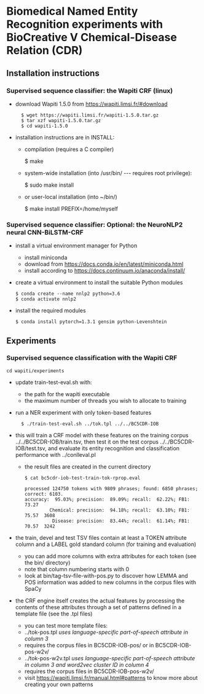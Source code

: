 # Biomedical Named Entity Recognition experiments with BioCreative V Chemical-Disease Relation (CDR)

## Installation instructions

### Supervised sequence classifier: the Wapiti CRF (linux)

- download Wapiti 1.5.0 from https://wapiti.limsi.fr/#download

        $ wget https://wapiti.limsi.fr/wapiti-1.5.0.tar.gz
        $ tar xzf wapiti-1.5.0.tar.gz
        $ cd wapiti-1.5.0

- installation instructions are in INSTALL:
    - compilation (requires a C compiler)

        $ make

    - system-wide installation (into /usr/bin/ --- requires root privilege):

        $ sudo make install

    - or user-local installation (into ~/bin/)

        $ make install PREFIX=/home/myself

### Supervised sequence classifier: Optional: the NeuroNLP2 neural CNN-BiLSTM-CRF

  - install a virtual environment manager for Python
    - install miniconda
     - download from https://docs.conda.io/en/latest/miniconda.html
     - install according to https://docs.continuum.io/anaconda/install/
  - create a virtual environment to install the suitable Python modules

        $ conda create --name nnlp2 python=3.6
        $ conda activate nnlp2

  - install the required modules

        $ conda install pytorch=1.3.1 gensim python-Levenshtein

## Experiments

### Supervised sequence classification with the Wapiti CRF

    cd wapiti/experiments

- update train-test-eval.sh with:
  - the path for the wapiti executable
  - the maximum number of threads you wish to allocate to training
- run a NER experiment with only token-based features

        $ ./train-test-eval.sh ../tok.tpl ../../BC5CDR-IOB

- this will train a CRF model with these features on the training corpus ../../BC5CDR-IOB/train.tsv, then test it on the test corpus ../../BC5CDR-IOB/test.tsv, and evaluate its entity recognition and classification performance with ../conlleval.pl
  - the result files are created in the current directory

        $ cat bc5cdr-iob-test-train-tok-rprop.eval

        processed 124750 tokens with 9809 phrases; found: 6850 phrases; correct: 6103.
        accuracy:  95.03%; precision:  89.09%; recall:  62.22%; FB1:  73.27
                 Chemical: precision:  94.18%; recall:  63.10%; FB1:  75.57  3608
                  Disease: precision:  83.44%; recall:  61.14%; FB1:  70.57  3242

- the train, devel and test TSV files contain at least a TOKEN attribute column and a LABEL gold standard column (for training and evaluation)
  - you can add more columns with extra attributes for each token (see the bin/ directory)
  - note that column numbering starts with 0
  - look at bin/tag-tsv-file-with-pos.py to discover how LEMMA and POS information was added to new columns in the corpus files with SpaCy
- the CRF engine itself creates the actual features by processing the contents of these attributes through a set of patterns defined in a template file (see the .tpl files)
  - you can test more template files:
   - ../tok-pos.tpl      *uses language-specific part-of-speech attribute in column 3*
    - requires the corpus files in BC5CDR-IOB-pos/ or in BC5CDR-IOB-pos-w2v/
   - ../tok-pos-w2v.tpl  *uses language-specific part-of-speech attribute in column 3 and word2vec cluster ID in column 4*
    - requires the corpus files in BC5CDR-IOB-pos-w2v/
  - visit https://wapiti.limsi.fr/manual.html#patterns to know more about creating your own patterns
